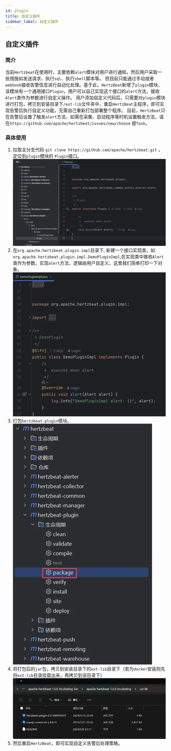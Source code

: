 ```yaml
---
id: plugin  
title: 自定义插件      
sidebar_label: 自定义插件
---
```


## 自定义插件

### 简介

当前`Hertzbeat`在使用时，主要依赖`alert`模块对用户进行通知，然后用户采取一些措施如发送请求、执行`sql`、执行`shell`脚本等。
但目前只能通过手动或者`webhook`接收告警信息进行自动化处理。基于此，`HertzBeat`新增了`plugin`模块，该模块有一个通用接口`Plugin`，用户可以自己实现这个接口的`alert`方法，接收`Alert`类作为参数进行自定义操作。
用户添加自定义代码后，只需要对`plugin`模块进行打包，拷贝到安装目录下`/ext-lib`文件夹中，重启`HertzBeat`主程序，即可实现告警后执行自定义功能，无需自己重新打包部署整个程序。
目前，`HertzBeat`只在告警后设置了触发`alert`方法，如需在采集、启动程序等时机设置触发方法，请在`https://github.com/apache/hertzbeat/issues/new/choose` 提`Task`。

### 具体使用

1. 拉取主分支代码 `git clone https://github.com/apache/hertzbeat.git` ，定位到`plugin`模块的
   `Plugin`接口。
   ![plugin-1.png](/img/docs/help/plugin-1.png)
2. 在`org.apache.hertzbeat.plugin.impl`目录下, 新建一个接口实现类，如`org.apache.hertzbeat.plugin.impl.DemoPluginImpl`,在实现类中接收`Alert`类作为参数，实现`alert`方法，逻辑由用户自定义，这里我们简单打印一下对象。
   ![plugin-2.png](/img/docs/help/plugin-2.png)
3. 打包`hertzbeat-plugin`模块。
   ![plugin-3.png](/img/docs/help/plugin-3.png)
4. 将打包后的`jar`包，拷贝到安装目录下的`ext-lib`目录下（若为`docker`安装则先将`ext-lib`目录挂载出来，再拷贝到该目录下）
   ![plugin-4.png](/img/docs/help/plugin-4.png)
5. 然后重启`HertzBeat`，即可实现自定义告警后处理策略。
